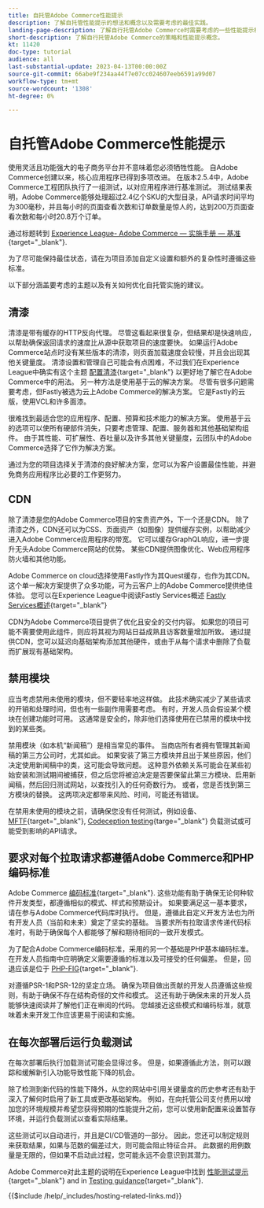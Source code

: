 ```yaml
---
title: 自托管Adobe Commerce性能提示
description: 了解自托管性能提示的想法和概念以及需要考虑的最佳实践。
landing-page-description: 了解自行托管Adobe Commerce时需要考虑的一些性能提示概念和事项。
short-description: 了解自行托管Adobe Commerce的策略和性能提示概念。
kt: 11420
doc-type: tutorial
audience: all
last-substantial-update: 2023-04-13T00:00:00Z
source-git-commit: 66abe9f234aa44f7e07cc024607eeb6591a99d07
workflow-type: tm+mt
source-wordcount: '1308'
ht-degree: 0%

---
```



# 自托管Adobe Commerce性能提示

使用灵活且功能强大的电子商务平台并不意味着您必须牺牲性能。 自Adobe Commerce创建以来，核心应用程序已得到多项改进。 在版本2.5.4中，Adobe Commerce工程团队执行了一组测试，以对应用程序进行基准测试。 测试结果表明，Adobe Commerce能够处理超过2.4亿个SKU的大型目录，API请求时间平均为300毫秒，并且每小时的页面查看次数和订单数量是惊人的，达到200万页面查看次数和每小时20.8万个订单。

通过标题转到 [Experience League- Adobe Commerce — 实施手册 — 基准](https://experienceleague.adobe.com/docs/commerce-operations/implementation-playbook/infrastructure/performance/benchmarks.html){target="_blank"}.

为了尽可能保持最佳状态，请在为项目添加自定义设置和额外的复杂性时遵循这些标准。

以下部分涵盖要考虑的主题以及有关如何优化自托管实施的建议。

## 清漆

清漆是带有缓存的HTTP反向代理。 尽管这看起来很复杂，但结果却是快速响应，以帮助确保返回请求的速度比从源中获取项目的速度要快。 如果运行Adobe Commerce站点时没有某些版本的清漆，则页面加载速度会较慢，并且会出现其他关键量度。 清漆设置和管理自己可能会有点困难，不过我们在Experience League中确实有这个主题 [配置清漆](https://experienceleague.adobe.com/docs/commerce-operations/configuration-guide/cache/varnish/config-varnish.html){target="_blank"} 以更好地了解它在Adobe Commerce中的用法。 另一种方法是使用基于云的解决方案。 尽管有很多问题需要考虑，但Fastly被选为云上Adobe Commerce的解决方案。 它是Fastly的云版，使用VCL和许多面漆。

很难找到最适合您的应用程序、配置、预算和技术能力的解决方案。 使用基于云的选项可以使所有硬部件消失，只要考虑管理、配置、服务器和其他基础架构组件。 由于其性能、可扩展性、吞吐量以及许多其他关键量度，云团队中的Adobe Commerce选择了它作为解决方案。

通过为您的项目选择关于清漆的良好解决方案，您可以为客户设置最佳性能，并避免商务应用程序比必要的工作更努力。

## CDN

除了清漆是您的Adobe Commerce项目的宝贵资产外，下一个还是CDN。 除了清漆之外，CDN还可以为CSS、页面资产（如图像）提供缓存实例，以帮助减少进入Adobe Commerce应用程序的带宽。 它可以缓存GraphQL响应，进一步提升无头Adobe Commerce网站的优势。 某些CDN提供图像优化、Web应用程序防火墙和其他功能。

Adobe Commerce on cloud选择使用Fastly作为其Quest缓存，也作为其CDN。 这个单一解决方案提供了众多功能，可为云客户上的Adobe Commerce提供绝佳体验。 您可以在Experience League中阅读Fastly Services概述 [Fastly Services概述](https://experienceleague.adobe.com/docs/commerce-cloud-service/user-guide/cdn/fastly.html){target="_blank"}

CDN为Adobe Commerce项目提供了优化且安全的交付内容。 如果您的项目可能不需要使用此组件，则应将其视为网站日益成熟且访客数量增加所致。 通过提供CDN，您可以延迟向基础架构添加其他硬件，或由于从每个请求中删除了负载而扩展现有基础架构。

## 禁用模块

应当考虑禁用未使用的模块，但不要轻率地这样做。 此技术确实减少了某些请求的开销和处理时间，但也有一些副作用需要考虑。 有时，开发人员会假设某个模块在创建功能时可用。 这通常是安全的，除非他们选择使用在已禁用的模块中找到的某些类。

禁用模块（如本机“新闻稿”）是相当常见的事件。 当商店所有者拥有管理其新闻稿的第三方公司时，尤其如此。 如果安装了第三方模块并且出于某些原因，他们决定使用新闻稿中的类，这可能会导致问题。 这种意外依赖关系可能会在某些初始安装和测试期间被捕获，但之后您将被迫决定是否要保留此第三方模块、启用新闻稿，然后回归测试网站，以查找引入的任何奇数行为。 或者，您是否找到第三方模块的替换。 这两项决定都带来风险、时间，可能还有错误。

在禁用未使用的模块之前，请确保您没有任何测试，例如设备、 [MFTF](https://developer.adobe.com/commerce/cloud-tools/docker/test/application-testing/){target="_blank"}, [Codeception testing](https://developer.adobe.com/commerce/cloud-tools/docker/test/code-testing/){targe="_blank"} 负载测试或可能受到影响的API请求。

## 要求对每个拉取请求都遵循Adobe Commerce和PHP编码标准

Adobe Commerce [编码标准](https://developer.adobe.com/commerce/php/coding-standards/){target="_blank"}. 这些功能有助于确保无论何种软件开发类型，都遵循相似的模式、样式和预期设计。 如果要满足这一基本要求，请在参与Adobe Commerce代码库时执行。 但是，遵循此自定义开发方法也为所有开发人员（当前和未来）奠定了坚实的基础。 当要求所有拉取请求传递代码标准时，有助于确保每个人都能够了解和期待相同的一致开发模式。

为了配合Adobe Commerce编码标准，采用的另一个基础是PHP基本编码标准。 在开发人员指南中应明确定义需要遵循的标准以及可接受的任何偏差。 但是，回退应该是位于 [PHP-FIG](https://www.php-fig.org){target="_blank"}.

对遵循PSR-1和PSR-12的坚定立场。 确保为项目做出贡献的开发人员遵循这些规则，有助于确保不存在结构奇怪的文件和模式。 这还有助于确保未来的开发人员能够快速阅读并了解他们正在审阅的代码。 您越接近这些模式和编码标准，就意味着未来开发工作应该更易于阅读和实施。

## 在每次部署后运行负载测试

在每次部署后执行加载测试可能会显得过多。 但是，如果遵循此方法，则可以跟踪和缓解新引入功能导致性能下降的机会。

除了检测到新代码的性能下降外，从您的网站中引用关键量度的历史参考还有助于深入了解何时启用了新工具或更改基础架构。 例如，在向托管公司支付费用以增加您的环境规模并希望您获得预期的性能提升之前，您可以使用新配置来设置暂存环境，并运行负载测试以查看实际结果。

这些测试可以自动进行，并且是CI/CD管道的一部分。 因此，您还可以制定规则来获取结果，如果与范数的偏差过大，则可能会阻止特征合并。 此数据的用例数量是无限的，但如果不启动此过程，您可能永远不会意识到其潜力。

Adobe Commerce对此主题的说明在Experience League中找到 [性能测试提示](https://experienceleague.adobe.com/docs/commerce-operations/deliver-commerce-at-scale/launch.html){target="_blank"} and in [Testing guidance](https://experienceleague.adobe.com/docs/commerce-cloud-service/user-guide/develop/test/guidance.html){target="_blank"}.

{{$include /help/_includes/hosting-related-links.md}}
